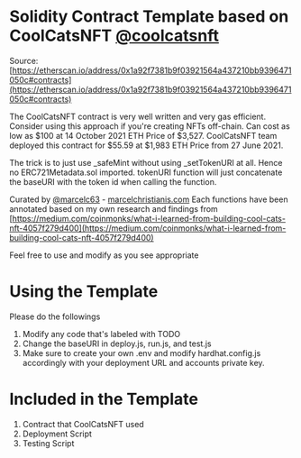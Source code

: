 # Solidity Contract Template based on CoolCatsNFT [@coolcatsnft](https://twitter.com/coolcatsnft)

Source: [https://etherscan.io/address/0x1a92f7381b9f03921564a437210bb9396471050c#contracts](https://etherscan.io/address/0x1a92f7381b9f03921564a437210bb9396471050c#contracts)

The CoolCatsNFT contract is very well written and very gas efficient.
Consider using this approach if you're creating NFTs off-chain.
Can cost as low as $100 at 14 October 2021 ETH Price of $3,527.
CoolCatsNFT team deployed this contract for $55.59 at $1,983 ETH Price from 27 June 2021.

The trick is to just use \_safeMint without using \_setTokenURI at all. Hence no ERC721Metadata.sol imported.
tokenURI function will just concatenate the baseURI with the token id when calling the function.

Curated by [@marcelc63](https://twitter.com/marcelc63) - [marcelchristianis.com](https://marcelchristianis.com)
Each functions have been annotated based on my own research and findings from [https://medium.com/coinmonks/what-i-learned-from-building-cool-cats-nft-4057f279d400](https://medium.com/coinmonks/what-i-learned-from-building-cool-cats-nft-4057f279d400)

Feel free to use and modify as you see appropriate

# Using the Template

Please do the followings

1. Modify any code that's labeled with TODO
2. Change the baseURI in deploy.js, run.js, and test.js
3. Make sure to create your own .env and modify hardhat.config.js accordingly with your deployment URL and accounts private key.

# Included in the Template

1. Contract that CoolCatsNFT used
2. Deployment Script
3. Testing Script
